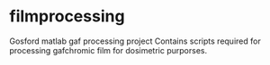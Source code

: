 # filmprocessing
Gosford matlab gaf processing project
Contains scripts required for processing gafchromic film for dosimetric purporses.
